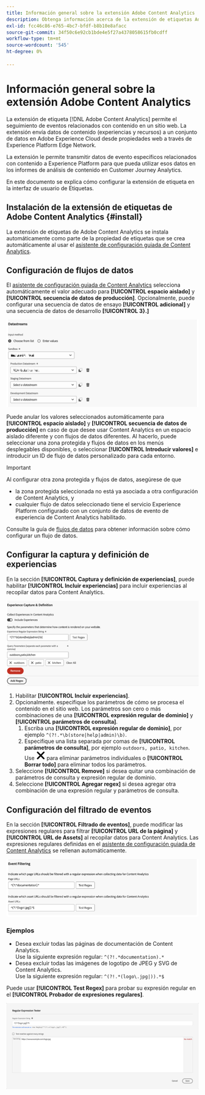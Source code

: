 ```yaml
---
title: Información general sobre la extensión Adobe Content Analytics
description: Obtenga información acerca de la extensión de etiquetas Adobe Content Analytics en Adobe Experience Platform.
exl-id: fcc46c86-e765-4bc7-bfdf-b8b10e8afacc
source-git-commit: 34f50c6e92cb1bde4e5f27a4378058615fb0cdff
workflow-type: tm+mt
source-wordcount: '545'
ht-degree: 0%

---
```


# Información general sobre la extensión Adobe Content Analytics

La extensión de etiqueta [!DNL Adobe Content Analytics] permite el seguimiento de eventos relacionados con contenido en un sitio web. La extensión envía datos de contenido (experiencias y recursos) a un conjunto de datos en Adobe Experience Cloud desde propiedades web a través de Experience Platform Edge Network.

La extensión le permite transmitir datos de evento específicos relacionados con contenido a Experience Platform para que pueda utilizar esos datos en los informes de análisis de contenido en Customer Journey Analytics.

En este documento se explica cómo configurar la extensión de etiqueta en la interfaz de usuario de Etiquetas.

## Instalación de la extensión de etiquetas de Adobe Content Analytics {#install}

La extensión de etiquetas de Adobe Content Analytics se instala automáticamente como parte de la propiedad de etiquetas que se crea automáticamente al usar el [asistente de configuración guiada de Content Analytics](https://experienceleague.adobe.com/en/docs/analytics-platform/using/content-analytics/configuration/guided).

<!--
### Manual installation

In case of a manual configuration, the Adobe Content Analytics tag extension needs a property to be installed on. If you have not done so already, see the documentation on [creating a tag property](https://experienceleague.adobe.com/en/docs/platform-learn/implement-in-websites/configure-tags/create-a-property).

After you have created a property or when you select the property created using the [Content Analytics guided configuration wizard](https://experienceleague.adobe.com/en/docs/analytics-platform/using/content-analytics/configuration/guided), open the property and select the **[!UICONTROL Extensions]** tab on the left side bar.

Select the **[!UICONTROL Catalog]** tab. From the list of available extensions, find the **[!DNL Adobe Content Analytics]** extension and select **[!UICONTROL Install]**.

![Image showing the Tags UI with the Web SDK extension selected](assets/aca-tag-install.png)

After selecting **[!UICONTROL Install]**, you must configure the Adobe Content Analytics tag extension and save the configuration.
-->

<!--
## Configure schema

The [Content Analytics guided configuration wizard](https://experienceleague.adobe.com/en/docs/analytics-platform/using/content-analytics/configuration/guided) automatically populates the proper value for the **[!UICONTROL Tenant Schema Name]**. 

![Image that shows the Schema configuration of the Adobe Content Analytics tag extension in the Tags UI](assets/aca-tag-schema.png)

>[!WARNING]
>
>Do not modify the value for **[!UICONTROL Tenant Schema Name]**.

-->

## Configuración de flujos de datos

El [asistente de configuración guiada de Content Analytics](https://experienceleague.adobe.com/en/docs/analytics-platform/using/content-analytics/configuration/guided) selecciona automáticamente el valor adecuado para **[!UICONTROL espacio aislado]** y **[!UICONTROL secuencia de datos de producción]**. Opcionalmente, puede configurar una secuencia de datos de ensayo **[!UICONTROL adicional]** y una secuencia de datos de desarrollo **[!UICONTROL 3&rbrace;.]**

![Imagen que muestra la configuración de flujos de datos de la extensión de etiquetas de Adobe Content Analytics en la interfaz de usuario de etiquetas](assets/aca-tag-datastreams.png)

Puede anular los valores seleccionados automáticamente para **[!UICONTROL espacio aislado]** y **[!UICONTROL secuencia de datos de producción]** en caso de que desee usar Content Analytics en un espacio aislado diferente y con flujos de datos diferentes. Al hacerlo, puede seleccionar una zona protegida y flujos de datos en los menús desplegables disponibles, o seleccionar **[!UICONTROL Introducir valores]** e introducir un ID de flujo de datos personalizado para cada entorno.

>[!IMPORTANT]
>
>Al configurar otra zona protegida y flujos de datos, asegúrese de que
>
>* la zona protegida seleccionada no está ya asociada a otra configuración de Content Analytics, y
>* cualquier flujo de datos seleccionado tiene el servicio Experience Platform configurado con un conjunto de datos de evento de experiencia de Content Analytics habilitado.

Consulte la guía de [flujos de datos](../../../../datastreams/overview.md) para obtener información sobre cómo configurar un flujo de datos.

## Configurar la captura y definición de experiencias

En la sección **[!UICONTROL Captura y definición de experiencias]**, puede habilitar **[!UICONTROL Incluir experiencias]** para incluir experiencias al recopilar datos para Content Analytics.

![Imagen que muestra la sección Captura de experiencias y definición en la extensión](assets/aca-tag-experiencecapture.png)

1. Habilitar **[!UICONTROL Incluir experiencias]**.
1. Opcionalmente. especifique los parámetros de cómo se procesa el contenido en el sitio web. Los parámetros son cero o más combinaciones de una **[!UICONTROL expresión regular de dominio]** y **[!UICONTROL parámetros de consulta]**.
   1. Escriba una **[!UICONTROL expresión regular de dominio]**, por ejemplo `^(?!.*\b(store|help|admin)\b)`.
   1. Especifique una lista separada por comas de **[!UICONTROL parámetros de consulta]**, por ejemplo `outdoors, patio, kitchen`.
Use ![Cerrar](./assets/CrossSize300.svg) para eliminar parámetros individuales o **[!UICONTROL Borrar todo]** para eliminar todos los parámetros.
1. Seleccione **[!UICONTROL Remove]** si desea quitar una combinación de parámetros de consulta y expresión regular de dominio.
1. Seleccione **[!UICONTROL Agregar regex]** si desea agregar otra combinación de una expresión regular y parámetros de consulta.

## Configuración del filtrado de eventos

En la sección **[!UICONTROL Filtrado de eventos]**, puede modificar las expresiones regulares para filtrar **[!UICONTROL URL de la página]** y **[!UICONTROL URL de Assets]** al recopilar datos para Content Analytics. Las expresiones regulares definidas en el [asistente de configuración guiada de Content Analytics](https://experienceleague.adobe.com/en/docs/analytics-platform/using/content-analytics/configuration/guided) se rellenan automáticamente.

![Imagen que muestra la configuración de filtrado de eventos de la extensión de etiquetas Adobe Content Analytics en la interfaz de usuario de etiquetas](assets/aca-tag-eventfiltering.png)


### Ejemplos

* Desea excluir todas las páginas de documentación de Content Analytics.<br/>Use la siguiente expresión regular: `^(?!.*documentation).*`
* Desea excluir todas las imágenes de logotipo de JPEG y SVG de Content Analytics.<br/>Use la siguiente expresión regular: `^(?!.*(logo\.jpg|)).*$`

Puede usar **[!UICONTROL Test Regex]** para probar su expresión regular en el **[!UICONTROL Probador de expresiones regulares]**.

![Imagen que muestra el comprobador de expresión regular de la extensión de etiquetas Adobe Content Analytics en la interfaz de usuario de etiquetas](assets/aca-tag-regextester.png)

